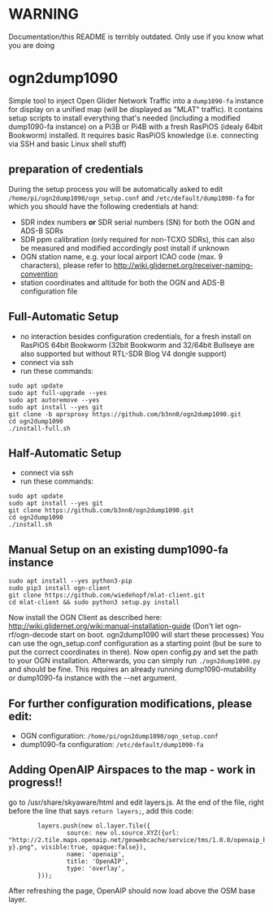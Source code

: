 
# WARNING
Documentation/this README is terribly outdated. Only use if you know what you are doing

# ogn2dump1090
Simple tool to inject Open Glider Network Traffic into a `dump1090-fa` instance for display on a unified map (will be displayed as "MLAT" traffic). It contains setup scripts to install everything that's needed (including a modified dump1090-fa instance) on a Pi3B or Pi4B with a fresh RasPiOS (idealy 64bit Bookworm) installed. It requires basic RasPiOS knowledge (i.e. connecting via SSH and basic Linux shell stuff)

## preparation of credentials
During the setup process you will be automatically asked to edit `/home/pi/ogn2dump1090/ogn_setup.conf` and `/etc/default/dump1090-fa` for which you should have the following credentials at hand:
- SDR index numbers **or** SDR serial numbers (SN) for both the OGN and ADS-B SDRs
- SDR ppm calibration (only required for non-TCXO SDRs), this can also be measured and modified accordingly post install if unknown
- OGN station name, e.g. your local airport ICAO code (max. 9 characters), please refer to http://wiki.glidernet.org/receiver-naming-convention
- station coordinates and altitude for both the OGN and ADS-B configuration file

## Full-Automatic Setup
- no interaction besides configuration credentials, for a fresh install on RasPiOS 64bit Bookworm (32bit Bookworm and 32/64bit Bullseye are also supported but without RTL-SDR Blog V4 dongle support)
- connect via ssh
- run these commands:
```
sudo apt update
sudo apt full-upgrade --yes
sudo apt autoremove --yes
sudo apt install --yes git
git clone -b aprsproxy https://github.com/b3nn0/ogn2dump1090.git
cd ogn2dump1090
./install-full.sh
```
## Half-Automatic Setup
- connect via ssh
- run these commands:
```
sudo apt update
sudo apt install --yes git
git clone https://github.com/b3nn0/ogn2dump1090.git
cd ogn2dump1090
./install.sh
```

## Manual Setup on an existing dump1090-fa instance
```
sudo apt install --yes python3-pip
sudo pip3 install ogn-client
git clone https://github.com/wiedehopf/mlat-client.git
cd mlat-client && sudo python3 setup.py install
```
Now install the OGN Client as described here: http://wiki.glidernet.org/wiki:manual-installation-guide
(Don't let ogn-rf/ogn-decode start on boot. ogn2dump1090 will start these processes)
You can use the ogn_setup.conf configuration as a starting point (but be sure to put the correct coordinates in there).
Now open config.py and set the path to your OGN installation.
Afterwards, you can simply run `./ogn2dump1090.py` and should be fine.
This requires an already running dump1090-mutability or dump1090-fa instance with the --net argument.

## For further configuration modifications, please edit:
- OGN configuration: `/home/pi/ogn2dump1090/ogn_setup.conf`
- dump1090-fa configuration: `/etc/default/dump1090-fa`

## Adding OpenAIP Airspaces to the map - work in progress!!
go to /usr/share/skyaware/html and edit layers.js.
At the end of the file, right before the line that says `return layers;`, add this code:
```
        layers.push(new ol.layer.Tile({
                source: new ol.source.XYZ({url: "http://2.tile.maps.openaip.net/geowebcache/service/tms/1.0.0/openaip_basemap@EPSG%3A900913@png/{z}/{x}/{-y}.png", visible:true, opaque:false}),
                name: 'openaip',
                title: 'OpenAIP',
                type: 'overlay',
        }));
```
After refreshing the page, OpenAIP should now load above the OSM base layer.
